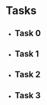 <h1>Tasks</h1>
<ul>
  <li><h2>Task 0</h2></li>
  <li><h2>Task 1</h2></li>
  <li><h2>Task 2</h2></li>
  <li><h2>Task 3</h2></li>
</ul>
